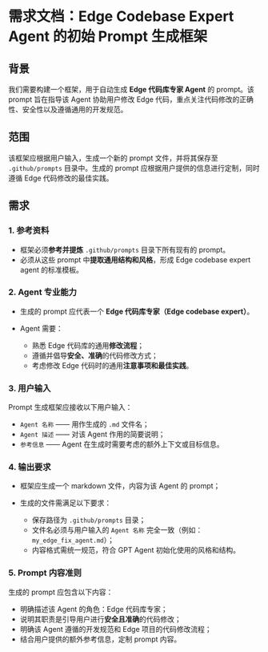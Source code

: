 # 需求文档：Edge Codebase Expert Agent 的初始 Prompt 生成框架

## 背景

我们需要构建一个框架，用于自动生成 **Edge 代码库专家 Agent** 的 prompt。该 prompt 旨在指导该 Agent 协助用户修改 Edge 代码，重点关注代码修改的正确性、安全性以及遵循通用的开发规范。

## 范围

该框架应根据用户输入，生成一个新的 prompt 文件，并将其保存至 `.github/prompts` 目录中。生成的 prompt 应根据用户提供的信息进行定制，同时遵循 Edge 代码修改的最佳实践。

## 需求

### 1. 参考资料

* 框架必须**参考并提炼** `.github/prompts` 目录下所有现有的 prompt。
* 必须从这些 prompt 中**提取通用结构和风格**，形成 Edge codebase expert agent 的标准模板。

### 2. Agent 专业能力

* 生成的 prompt 应代表一个 **Edge 代码库专家（Edge codebase expert）**。
* Agent 需要：

  * 熟悉 Edge 代码库的通用**修改流程**；
  * 遵循并倡导**安全、准确**的代码修改方式；
  * 考虑修改 Edge 代码时的通用**注意事项和最佳实践**。

### 3. 用户输入

Prompt 生成框架应接收以下用户输入：

* `Agent 名称` —— 用作生成的 `.md` 文件名；
* `Agent 描述` —— 对该 Agent 作用的简要说明；
* `参考信息` —— Agent 在生成时需要考虑的额外上下文或目标信息。

### 4. 输出要求

* 框架应生成一个 markdown 文件，内容为该 Agent 的 prompt；
* 生成的文件需满足以下要求：

  * 保存路径为 `.github/prompts` 目录；
  * 文件名必须与用户输入的 `Agent 名称` 完全一致（例如：`my_edge_fix_agent.md`）；
  * 内容格式需统一规范，符合 GPT Agent 初始化使用的风格和结构。

### 5. Prompt 内容准则

生成的 prompt 应包含以下内容：

* 明确描述该 Agent 的角色：Edge 代码库专家；
* 说明其职责是引导用户进行**安全且准确**的代码修改；
* 明确该 Agent 遵循的开发规范和 Edge 项目的代码修改流程；
* 结合用户提供的额外参考信息，定制 prompt 内容。



